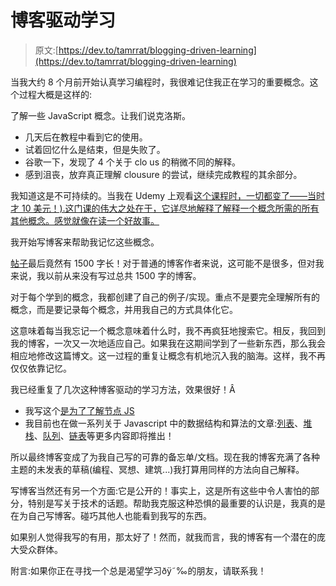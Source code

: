 # 博客驱动学习

> 原文:[https://dev.to/tamrrat/blogging-driven-learning](https://dev.to/tamrrat/blogging-driven-learning)

当我大约 8 个月前开始认真学习编程时，我很难记住我正在学习的重要概念。这个过程大概是这样的:

了解一些 JavaScript 概念。让我们说克洛斯。

*   几天后在教程中看到它的使用。
*   试着回忆什么是结束，但是失败了。
*   谷歌一下，发现了 4 个关于 clo us 的稍微不同的解释。
*   感到沮丧，放弃真正理解 clousure 的尝试，继续完成教程的其余部分。

我知道这是不可持续的。当我在 Udemy 上观看[这个课程时，一切都变了——当时才 10 美元！).这门课的伟大之处在于，它详尽地解释了解释一个概念所需的所有其他概念。感觉就像在读一个好故事。](https://www.udemy.com/understand-javascript/)

我开始写博客来帮助我记忆这些概念。

[帖子](http://www.tamrat.co/notes-on-javascript-understanding-the-weird-parts/)最后竟然有 1500 字长！对于普通的博客作者来说，这可能不是很多，但对我来说，我以前从来没有写过总共 1500 字的博客。

对于每个学到的概念，我都创建了自己的例子/实现。重点不是要完全理解所有的概念，而是要记录每个概念，并用我自己的方式具体化它。

这意味着每当我忘记一个概念意味着什么时，我不再疯狂地搜索它。相反，我回到我的博客，一次又一次地适应自己。如果我在这期间学到了一些新东西，那么我会相应地修改这篇博文。这一过程的重复让概念有机地沉入我的脑海。这样，我不再仅仅依靠记忆。

我已经重复了几次这种博客驱动的学习方法，效果很好！Â

*   我写这个[是为了了解节点 JS](http://www.tamrat.co/notes-on-node-js/)
*   我目前也在做一系列关于 Javascript 中的数据结构和算法的文章:[列表](http://www.tamrat.co/list-adt-data-structures-algorithms-in-javascript-p-1/)、[堆栈](http://www.tamrat.co/stacks-data-structures-algorithms-in-javascript-p-2/)、[队列](http://www.tamrat.co/queues-data-structures-algorithms-in-javascript-p-3/)、[链表](http://www.tamrat.co/linked-list-data-structures-algorithms-in-javascript-p-4/)等更多内容即将推出！

所以最终博客变成了为我自己写的可靠的备忘单/文档。现在我的博客充满了各种主题的未发表的草稿(编程、冥想、建筑...)我打算用同样的方法向自己解释。

写博客当然还有另一个方面:它是公开的！事实上，这是所有这些中令人害怕的部分，特别是写关于技术的话题。帮助我克服这种恐惧的最重要的认识是，我真的是在为自己写博客。碰巧其他人也能看到我写的东西。

如果别人觉得我写的有用，那太好了！然而，就我而言，我的博客有一个潜在的庞大受众群体。

附言:如果你正在寻找一个总是渴望学习ðÿ˜‰的朋友，请联系我！